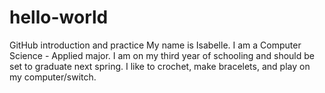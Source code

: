 # hello-world
GitHub introduction and practice
My name is Isabelle. I am a Computer Science - Applied major. I am on my third year of schooling and should be set to graduate
next spring. I like to crochet, make bracelets, and play on my computer/switch.
